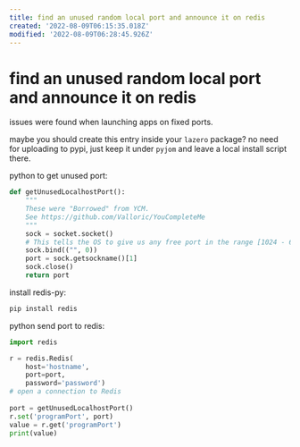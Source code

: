 ```yaml
---
title: find an unused random local port and announce it on redis
created: '2022-08-09T06:15:35.018Z'
modified: '2022-08-09T06:28:45.926Z'
---
```


# find an unused random local port and announce it on redis

issues were found when launching apps on fixed ports.

maybe you should create this entry inside your `lazero` package? no need for uploading to pypi, just keep it under `pyjom` and leave a local install script there.

python to get unused port:
```python
def getUnusedLocalhostPort():
    """
    These were "Borrowed" from YCM.
    See https://github.com/Valloric/YouCompleteMe
    """
    sock = socket.socket()
    # This tells the OS to give us any free port in the range [1024 - 65535]
    sock.bind(("", 0))
    port = sock.getsockname()[1]
    sock.close()
    return port
```

install redis-py:
```bash
pip install redis
```

python send port to redis:
```python
import redis

r = redis.Redis(
    host='hostname',
    port=port, 
    password='password')
# open a connection to Redis
 
port = getUnusedLocalhostPort()
r.set('programPort', port)
value = r.get('programPort')
print(value)

```
